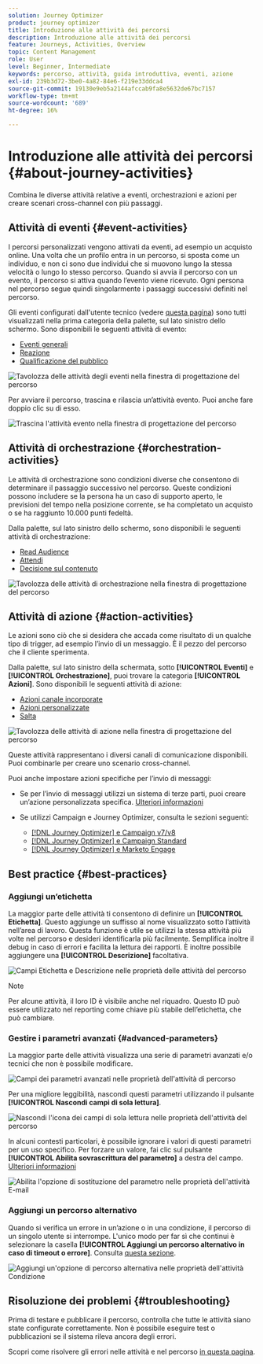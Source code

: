 ```yaml
---
solution: Journey Optimizer
product: journey optimizer
title: Introduzione alle attività dei percorsi
description: Introduzione alle attività dei percorsi
feature: Journeys, Activities, Overview
topic: Content Management
role: User
level: Beginner, Intermediate
keywords: percorso, attività, guida introduttiva, eventi, azione
exl-id: 239b3d72-3be0-4a82-84e6-f219e33ddca4
source-git-commit: 19130e9eb5a2144afccab9fa8e5632de67bc7157
workflow-type: tm+mt
source-wordcount: '689'
ht-degree: 16%

---
```


# Introduzione alle attività dei percorsi {#about-journey-activities}

Combina le diverse attività relative a eventi, orchestrazioni e azioni per creare scenari cross-channel con più passaggi.

## Attività di eventi {#event-activities}

I percorsi personalizzati vengono attivati da eventi, ad esempio un acquisto online. Una volta che un profilo entra in un percorso, si sposta come un individuo, e non ci sono due individui che si muovono lungo la stessa velocità o lungo lo stesso percorso. Quando si avvia il percorso con un evento, il percorso si attiva quando l’evento viene ricevuto. Ogni persona nel percorso segue quindi singolarmente i passaggi successivi definiti nel percorso.

Gli eventi configurati dall&#39;utente tecnico (vedere [questa pagina](../event/about-events.md)) sono tutti visualizzati nella prima categoria della palette, sul lato sinistro dello schermo. Sono disponibili le seguenti attività di evento:

* [Eventi generali](../building-journeys/general-events.md)
* [Reazione](../building-journeys/reaction-events.md)
* [Qualificazione del pubblico](../building-journeys/audience-qualification-events.md)

![Tavolozza delle attività degli eventi nella finestra di progettazione del percorso](assets/journey43.png)

Per avviare il percorso, trascina e rilascia un’attività evento. Puoi anche fare doppio clic su di esso.

![Trascina l&#39;attività evento nella finestra di progettazione del percorso](assets/journey44.png)

## Attività di orchestrazione {#orchestration-activities}

Le attività di orchestrazione sono condizioni diverse che consentono di determinare il passaggio successivo nel percorso. Queste condizioni possono includere se la persona ha un caso di supporto aperto, le previsioni del tempo nella posizione corrente, se ha completato un acquisto o se ha raggiunto 10.000 punti fedeltà.

Dalla palette, sul lato sinistro dello schermo, sono disponibili le seguenti attività di orchestrazione:

<!--* [Optimize](optimize.md)-->
* [Read Audience](read-audience.md)
* [Attendi](wait-activity.md)
* [Decisione sul contenuto](content-decision.md)

![Tavolozza delle attività di orchestrazione nella finestra di progettazione del percorso](assets/journey-orchestration-activities.png)

## Attività di azione {#action-activities}

Le azioni sono ciò che si desidera che accada come risultato di un qualche tipo di trigger, ad esempio l’invio di un messaggio. È il pezzo del percorso che il cliente sperimenta.

Dalla palette, sul lato sinistro della schermata, sotto **[!UICONTROL Eventi]** e **[!UICONTROL Orchestrazione]**, puoi trovare la categoria **[!UICONTROL Azioni]**. Sono disponibili le seguenti attività di azione:

* [Azioni canale incorporate](../building-journeys/journeys-message.md)
* [Azioni personalizzate](../building-journeys/using-custom-actions.md)
* [Salta](../building-journeys/jump.md)

![Tavolozza delle attività di azione nella finestra di progettazione del percorso](assets/journey58.png)

Queste attività rappresentano i diversi canali di comunicazione disponibili. Puoi combinarle per creare uno scenario cross-channel.

Puoi anche impostare azioni specifiche per l’invio di messaggi:

* Se per l’invio di messaggi utilizzi un sistema di terze parti, puoi creare un’azione personalizzata specifica. [Ulteriori informazioni](../action/action.md)

* Se utilizzi Campaign e Journey Optimizer, consulta le sezioni seguenti:

   * [[!DNL Journey Optimizer] e Campaign v7/v8](../action/acc-action.md)
   * [[!DNL Journey Optimizer] e Campaign Standard](../action/acs-action.md)
   * [[!DNL Journey Optimizer] e Marketo Engage](../action/marketo-engage.md)

## Best practice {#best-practices}

### Aggiungi un’etichetta

La maggior parte delle attività ti consentono di definire un **[!UICONTROL Etichetta]**. Questo aggiunge un suffisso al nome visualizzato sotto l’attività nell’area di lavoro. Questa funzione è utile se utilizzi la stessa attività più volte nel percorso e desideri identificarla più facilmente. Semplifica inoltre il debug in caso di errori e facilita la lettura dei rapporti. È inoltre possibile aggiungere una **[!UICONTROL Descrizione]** facoltativa.

![Campi Etichetta e Descrizione nelle proprietà delle attività del percorso](assets/journey-action-label.png)

>[!NOTE]
>
>Per alcune attività, il loro ID è visibile anche nel riquadro. Questo ID può essere utilizzato nel reporting come chiave più stabile dell’etichetta, che può cambiare.

### Gestire i parametri avanzati {#advanced-parameters}

La maggior parte delle attività visualizza una serie di parametri avanzati e/o tecnici che non è possibile modificare.

![Campi dei parametri avanzati nelle proprietà dell&#39;attività di percorso](assets/journey-advanced-parameters.png)

Per una migliore leggibilità, nascondi questi parametri utilizzando il pulsante **[!UICONTROL Nascondi campi di sola lettura]**.

![Nascondi l&#39;icona dei campi di sola lettura nelle proprietà dell&#39;attività del percorso](assets/journey-hide-read-only-fields.png)

In alcuni contesti particolari, è possibile ignorare i valori di questi parametri per un uso specifico. Per forzare un valore, fai clic sul pulsante **[!UICONTROL Abilita sovrascrittura del parametro]** a destra del campo. [Ulteriori informazioni](../configuration/primary-email-addresses.md#journey-parameters)

![Abilita l&#39;opzione di sostituzione del parametro nelle proprietà dell&#39;attività E-mail](assets/journey-enable-parameter-override.png)

### Aggiungi un percorso alternativo

Quando si verifica un errore in un’azione o in una condizione, il percorso di un singolo utente si interrompe. L&#39;unico modo per far sì che continui è selezionare la casella **[!UICONTROL Aggiungi un percorso alternativo in caso di timeout o errore]**. Consulta [questa sezione](../building-journeys/using-the-journey-designer.md#paths).

![Aggiungi un&#39;opzione di percorso alternativa nelle proprietà dell&#39;attività Condizione](assets/journey42.png)

## Risoluzione dei problemi {#troubleshooting}

Prima di testare e pubblicare il percorso, controlla che tutte le attività siano state configurate correttamente. Non è possibile eseguire test o pubblicazioni se il sistema rileva ancora degli errori.

Scopri come risolvere gli errori nelle attività e nel percorso [in questa pagina](troubleshooting.md).
